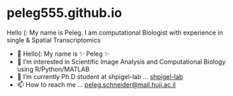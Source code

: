 # peleg555.github.io

Hello (:
My name is Peleg. I am computational Biologist with experience in single & Spatial Transcriptomics
- 👋 Hello(: My name is ✨ Peleg ✨
- 👀 I’m interested in Scientific Image Analysis and Computational Biology using R/Python/MATLAB
- 🌱 I’m currently Ph.D student at shpigel-lab ... [shpigel-lab](https://openscholar.huji.ac.il/nahums/home)
- 📫 How to reach me ... peleg.schneider@mail.huji.ac.il
